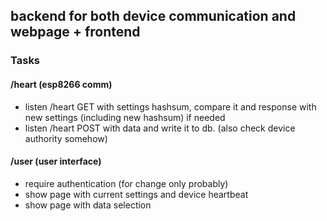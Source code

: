## backend for both device communication and webpage + frontend

### Tasks

#### /heart (esp8266 comm)
+ listen /heart GET with settings hashsum, compare it and response with new settings (including new hashsum) if needed
+ listen /heart POST with data and write it to db. (also check device authority somehow)

#### /user (user interface)
+ require authentication (for change only probably)
+ show page with current settings and device heartbeat
+ show page with data selection
